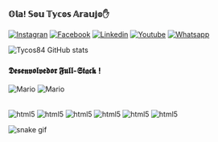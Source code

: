 ### 𝕆𝕝𝕒! 𝕊𝕠𝕦 𝕋𝕪𝕔𝕠𝕤 𝔸𝕣𝕒𝕦𝕛𝕠✋

[![Instagran](https://img.shields.io/badge/Instagram-E4405F?style=for-the-badge&logo=instagram&logoColor=white)](https://www.instagram.com/tycosoficial/)
[![Facebook](https://img.shields.io/badge/Facebook-1877F2?style=for-the-badge&logo=facebook&logoColor=white)](https://www.facebook.com/luisfesb)
[![Linkedin](https://img.shields.io/badge/LinkedIn-0077B5?style=for-the-badge&logo=linkedin&logoColor=white)](https://www.linkedin.com/in/luis-ara%C3%BAjo-257b95131)
[![Youtube](https://img.shields.io/badge/YouTube-FF0000?style=for-the-badge&logo=youtube&logoColor=white)](https://www.youtube.com/channel/UCWtWiXhED4y8ALcQIHO4c0Q)
[![Whatsapp](https://img.shields.io/badge/WhatsApp-25D366?style=for-the-badge&logo=whatsapp&logoColor=white)](https://contate.me/tycos84)

![Tycos84 GitHub stats](https://github-readme-stats.vercel.app/api?username=Tycos84&show_icons=true&theme=radical)




### 𝕯𝖊𝖘𝖊𝖓𝖛𝖔𝖑𝖛𝖊𝖉𝖔𝖗 𝕱𝖚𝖑𝖑-𝕾𝖙𝖆𝖈𝖐 !

<img align="center" alt="Mario" src="https://media.tenor.com/0JqgDg_WXrIAAAAj/dan%C3%A7a-mario.gif" /> <img align="center" alt="Mario" src="https://media.tenor.com/ECoxfxlj0FYAAAAj/luigi-mario-party.gif" />

<div style="display: inline_block"><br/>

<img align="center" alt="html5" src="https://img.shields.io/badge/HTML5-E34F26?style=for-the-badge&logo=html5&logoColor=white" />
<img align="center" alt="html5" src="https://img.shields.io/badge/CSS3-1572B6?style=for-the-badge&logo=css3&logoColor=white" />
<img align="center" alt="html5" src="https://img.shields.io/badge/JavaScript-F7DF1E?style=for-the-badge&logo=javascript&logoColor=black" />
<img align="center" alt="html5" src="https://img.shields.io/badge/Adobe%20Photoshop-31A8FF?style=for-the-badge&logo=Adobe%20Photoshop&logoColor=black" />
<img align="center" alt="html5" src="https://img.shields.io/badge/GIT-E44C30?style=for-the-badge&logo=git&logoColor=whitehttps://img.shields.io/badge/GIT-E44C30?style=for-the-badge&logo=git&logoColor=white" />
<img align="center" alt="html5" src="https://img.shields.io/badge/GIT-E44C30?style=for-the-badge&logo=git&logoColor=white"/>
 
![snake gif](https://github.com/tycos84/tycos84/blob/output/github-contribution-grid-snake.svg)
 </div>
